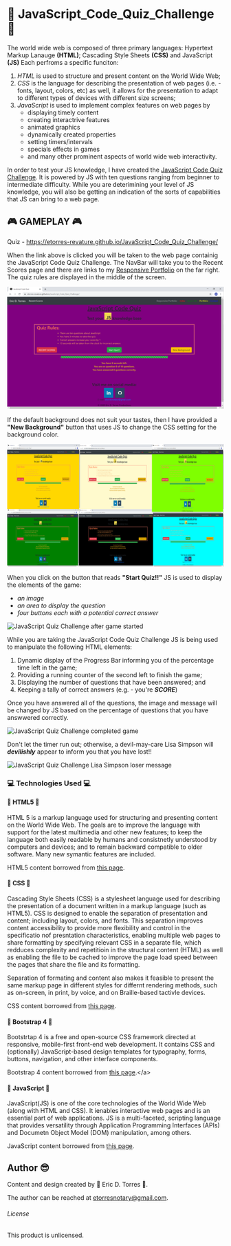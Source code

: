 # :school: JavaScript_Code_Quiz_Challenge :school:

<p align="justify">

The world wide web is composed of three primary languages:  Hypertext Markup Lanauge **(HTML)**; Cascading Style Sheets **(CSS)** and JavaScript **(JS)**  Each perfroms a specific funciton: 

</p>

<p align="justify">

1. *HTML* is used to structure and present content on the World Wide Web;
2. *CSS* is the language for describing the presentation of web pages (i.e. - fonts, layout, colors, etc) as well, it allows for the presentation to adapt to different types of devices with different size screens;
3. _JavaScript_ is used to implement complex features on web pages by
    * displaying timely content
    * creating interactrive features
    * animated graphics
    * dynamically created properties
    * setting timers/intervals
    * specials effects in games
    * and many other prominent aspects of world wide web interactivity.
</p>

<p align="justify">

In order to test your JS knowledge, I have created the [JavaScript Code Quiz Challenge](https://etorres-revature.github.io/JavaScript_Code_Quiz_Challenge/).  It is powered by JS with ten questions ranging from beginner to intermediate difficulty. While you are deterimining your level of JS knowledge, you will also be getting an indication of the sorts of capabilities that JS can bring to a web page.

</p>

## :video_game: GAMEPLAY :video_game:
     
Quiz - https://etorres-revature.github.io/JavaScript_Code_Quiz_Challenge/

<p align="justify">

When the link above is clicked you will be taken to the web page containig the JavaScript Code Quiz Challenge.  The NavBar will take you to the Recent Scores page and there are links to my [Responsive Portfolio](https://etorres-revature.github.io/Responsive_Portfolio/) on the far right.  The quiz rules are displayed in the middle of the screen.

</p>

![JavaScript Code Quiz Challenge before start button pushed](./assets/images/readme_screenshots/quiz.png)

<p align="justify">

If the default background does not suit your tastes, then I have provided a **"New Background"** button that uses JS to change the CSS setting for the background color.

</p>

![JavaScript Code Quiz Challenge with different backgrounds](./assets/images/readme_screenshots/quiz-background.png)

<p align="justify">

When you click on the button that reads **"Start Quiz!!"** JS is used to display the elements of the game:
* *an image*
* *an area to display the question*
* *four buttons each with a potential correct answer*

</p>

![JavaScript Quiz Challenge after game started](./assets/images/readme_screenshots/quiz-active)

<p align="justify">

While you are taking the JavaScript Code Quiz Challenge JS is being used to manipulate the following HTML elements:
1. Dynamic display of the Progress Bar informing you of the percentage time left in the game;
1. Providing a running counter of the second left to finish the game;
1. Displaying the number of questions that have been answered; and 
1. Keeping a tally of correct answers (e.g. - you're ***SCORE***)

Once you have answered all of the questions, the image and message will be changed by JS based on the percentage of questions that you have answwered correctly.

</p>

![JavaScript Quiz Challenge completed game](./assets/images/readme_screenshots/quiz-finished)

<p align="justify">

Don't let the timer run out; otherwise, a devil-may-care Lisa Simpson will ***devilishly*** appear to inform you that you have lost!!

</p>

![JavaScript Quiz Challenge Lisa Simpson loser message](./assets/images/readme_screenshots/quiz-loser)

<p align="justify">



</p>

### :computer: Technologies Used :computer:

#### :memo: HTML5 :memo:

<p align="justify">

HTML 5 is a markup language used for structuring and presenting content on the World Wide Web.  The goals are to improve the language with support for the latest multimedia and other new features; to keep the language both easily readable by humans and consistnetly understood by computers and devices; and to remain backward compatible to older software.  Many new symantic features are included.

</p>

HTML5 content borrowed from <a target="_blank" rel="noopener noreferrer">[this page](https://en.wikipedia.org/wiki/HTML5).</a>

#### :art: CSS :art:

<p align="justify">

Cascading Style Sheets (CSS) is a stylesheet language used for describing the presentation of a document written in a markup language (such as HTML5).  CSS is designed to enable the separation of presentation and content; including layout, colors, and fonts.  This separation improves content accessibility to provide more flexibility and control in the specificatio nof presntation characteristics, enabling multiple web pages to share formatting by specifying relevant CSS in a separate file, which redduces complexity and repetitioin in the structural content (HTML) as well as enabling the file to be cached to improve the page load speed between the pages that share the file and its formatting.

</p>

<p align="justify">

Separation of formating and content also makes it feasible to present the same markup page in different styles for differnt rendering methods, such as on-screen, in print, by voice, and on Braille-based tactivle devices. 

</p>

CSS content borrowed from <a target="_blank" rel="noopener noreferrer">[this page](https://en.wikipedia.org/wiki/Cascading_Style_Sheets).</a>

#### :shoe: Bootstrap 4 :shoe:

<p align="justify">

Bootstrtap 4 is a free and open-source CSS framework directed at responsive, mobile-first front-end web development.  It contains CSS and (optionally) JavaScript-based design templates for typography, forms, buttons, navigation, and other interface components.  

</p>

Bootstrap 4 content borrowed from <a target="_blank" rel="noopener noreferrer">[this page](https://en.wikipedia.org/wiki/Bootstrap_(front-end_framework)).</a>

#### :sparkler: JavaScript :sparkler:

<p align="justify">

JavaScript(JS) is one of the core technologies of the World Wide Web (along with HTML and CSS). It ienables interactive web pages and is an essential part of web applications.  JS is a multi-faceted, scripting language that provides versatility through Application Programming Interfaces (APIs) and Documetn Object Model (DOM) manipulation, among others.

</p>

JavaScript content borrowed from <a target="_blank" rel="noopener noreferrer">[this page](https://en.wikipedia.org/wiki/JavaScript).</a>

## Author :sunglasses:

Content and design created by :green_heart: Eric D. Torres :green_heart:.  

The author can be reached at etorresnotary@gmail.com. 

###### License

This product is unlicensed.